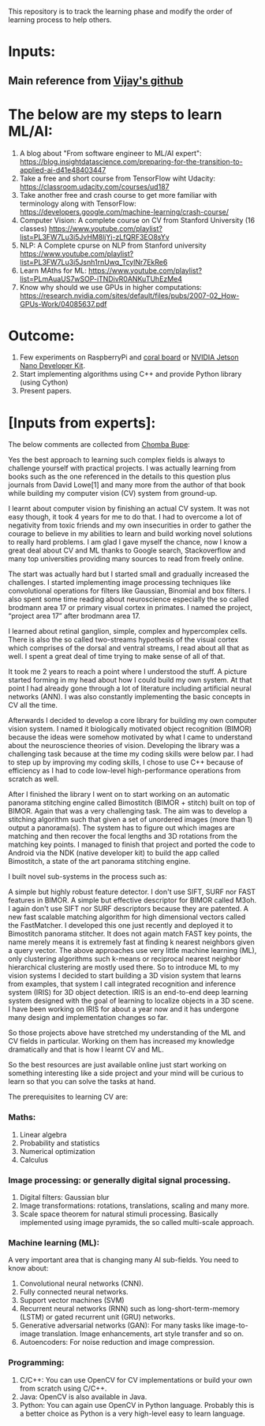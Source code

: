 This repository is to track the learning phase and modify the order of learning process to help others.

# Inputs:
## Main reference from [Vijay's github](https://github.com/vijayDL/DL-playground)

The below are my steps to learn ML/AI:
======================================
1) A blog about "From software engineer to ML/AI expert":
https://blog.insightdatascience.com/preparing-for-the-transition-to-applied-ai-d41e48403447
2) Take a free and short course from TensorFlow wiht Udacity:
https://classroom.udacity.com/courses/ud187
3) Take another free and crash course to get more familiar with terminology along with TensorFlow: 
https://developers.google.com/machine-learning/crash-course/ 
4) Computer Vision: A complete course on CV from Stanford University (16 classes)
https://www.youtube.com/playlist?list=PL3FW7Lu3i5JvHM8ljYj-zLfQRF3EO8sYv
5) NLP: A Complete cpurse on NLP from Stanford university
https://www.youtube.com/playlist?list=PL3FW7Lu3i5Jsnh1rnUwq_TcylNr7EkRe6
6) Learn MAths for ML:
https://www.youtube.com/playlist?list=PLmAuaUS7wSOP-iTNDivR0ANKuTUhEzMe4
7) Know why should we use GPUs in higher computations:
https://research.nvidia.com/sites/default/files/pubs/2007-02_How-GPUs-Work/04085637.pdf

Outcome:
=======
1) Few experiments on RaspberryPi and [coral board](https://coral.withgoogle.com/products/dev-board) or [NVIDIA Jetson Nano Developer Kit](https://store.nvidia.com/store?Action=DisplayPage&Locale=en_US&SiteID=nvidia&id=QuickBuyCartPage).
2) Start implementing algorithms using C++ and provide Python library (using Cython)
3) Present papers.


# [Inputs from experts]:
The below comments are collected from [Chomba Bupe](https://www.quora.com/What-are-the-best-resources-for-learning-computer-vision-for-someone-with-a-background-in-probability-and-linear-algebra-and-a-little-bit-in-machine-learning-The-book-%E2%80%9CComputer-Vision-Algorithms-and-Applications%E2%80%9D-is-not-very-beginner-friendly):

Yes the best approach to learning such complex fields is always to challenge yourself with practical projects. I was actually learning from books such as the one referenced in the details to this question plus journals from David Lowe[1] and many more from the author of that book while building my computer vision (CV) system from ground-up.

I learnt about computer vision by finishing an actual CV system. It was not easy though, it took 4 years for me to do that. I had to overcome a lot of negativity from toxic friends and my own insecurities in order to gather the courage to believe in my abilities to learn and build working novel solutions to really hard problems. I am glad I gave myself the chance, now I know a great deal about CV and ML thanks to Google search, Stackoverflow and many top universities providing many sources to read from freely online.

The start was actually hard but I started small and gradually increased the challenges. I started implementing image processing techniques like convolutional operations for filters like Gaussian, Binomial and box filters. I also spent some time reading about neuroscience especially the so called brodmann area 17 or primary visual cortex in primates. I named the project, “project area 17” after brodmann area 17.

I learned about retinal ganglion, simple, complex and hypercomplex cells. There is also the so called two-streams hypothesis of the visual cortex which comprises of the dorsal and ventral streams, I read about all that as well. I spent a great deal of time trying to make sense of all of that.

It took me 2 years to reach a point where I understood the stuff. A picture started forming in my head about how I could build my own system. At that point I had already gone through a lot of literature including artificial neural networks (ANN). I was also constantly implementing the basic concepts in CV all the time.

Afterwards I decided to develop a core library for building my own computer vision system. I named it biologically motivated object recognition (BIMOR) because the ideas were somehow motivated by what I came to understand about the neuroscience theories of vision. Developing the library was a challenging task because at the time my coding skills were below par. I had to step up by improving my coding skills, I chose to use C++ because of efficiency as I had to code low-level high-performance operations from scratch as well.

After I finished the library I went on to start working on an automatic panorama stitching engine called Bimostitch (BIMOR + stitch) built on top of BIMOR. Again that was a very challenging task. The aim was to develop a stitching algorithm such that given a set of unordered images (more than 1) output a panorama(s). The system has to figure out which images are matching and then recover the focal lengths and 3D rotations from the matching key points. I managed to finish that project and ported the code to Android via the NDK (native developer kit) to build the app called Bimostitch, a state of the art panorama stitching engine.

I built novel sub-systems in the process such as:

A simple but highly robust feature detector. I don't use SIFT, SURF nor FAST features in BIMOR.
A simple but effective descriptor for BIMOR called M3oh. I again don't use SIFT nor SURF descriptors because they are patented.
A new fast scalable matching algorithm for high dimensional vectors called the FastMatcher. I developed this one just recently and deployed it to Bimostitch panorama stitcher. It does not again match FAST key points, the name merely means it is extremely fast at finding k nearest neighbors given a query vector.
The above approaches use very little machine learning (ML), only clustering algorithms such k-means or reciprocal nearest neighbor hierarchical clustering are mostly used there. So to introduce ML to my vision systems I decided to start building a 3D vision system that learns from examples, that system I call integrated recognition and inference system (IRIS) for 3D object detection. IRIS is an end-to-end deep learning system designed with the goal of learning to localize objects in a 3D scene. I have been working on IRIS for about a year now and it has undergone many design and implementation changes so far.

So those projects above have stretched my understanding of the ML and CV fields in particular. Working on them has increased my knowledge dramatically and that is how I learnt CV and ML.

So the best resources are just available online just start working on something interesting like a side project and your mind will be curious to learn so that you can solve the tasks at hand.

The prerequisites to learning CV are:

### Maths:
1. Linear algebra
2. Probability and statistics
3. Numerical optimization
4. Calculus

### Image processing: or generally digital signal processing.
1. Digital filters: Gaussian blur
2. Image transformations: rotations, translations, scaling and many more.
3. Scale space theorem for natural stimuli processing. Basically implemented using image pyramids, the so called multi-scale approach.

### Machine learning (ML): 
A very important area that is changing many AI sub-fields. You need to know about:
1. Convolutional neural networks (CNN).
2. Fully connected neural networks.
3. Support vector machines (SVM)
4. Recurrent neural networks (RNN) such as long-short-term-memory (LSTM) or gated recurrent unit (GRU) networks.
5. Generative adversarial networks (GAN): For many tasks like image-to-image translation. Image enhancements, art style transfer and so on.
6. Autoencoders: For noise reduction and image compression.

### Programming:
1. C/C++: You can use OpenCV for CV implementations or build your own from scratch using C/C++.
2. Java: OpenCV is also available in Java.
3. Python: You can again use OpenCV in Python language. Probably this is a better choice as Python is a very high-level easy to learn language.
